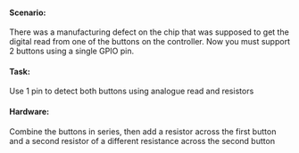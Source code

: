 #### Scenario: 
There was a manufacturing defect on the chip that was supposed to get the digital read from one of the buttons on the controller.
Now you must support 2 buttons using a single GPIO pin.
#### Task: 
Use 1 pin to detect both buttons using analogue read and resistors
#### Hardware: 
Combine the buttons in series, then add a resistor across the first button and a second resistor of a different resistance across the second button